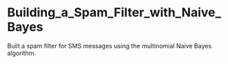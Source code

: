 # Building_a_Spam_Filter_with_Naive_Bayes
Built a spam filter for SMS messages using the multinomial Naive Bayes algorithm.
